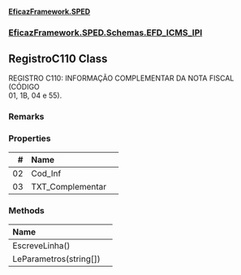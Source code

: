 #### [EficazFramework.SPED](EficazFrameworkSPED.md 'EficazFramework SPED')
### [EficazFramework.SPED.Schemas.EFD_ICMS_IPI](EficazFramework.SPED.Schemas.EFD_ICMS_IPI.md 'EficazFramework.SPED.Schemas.EFD_ICMS_IPI')

## RegistroC110 Class

REGISTRO C110: INFORMAÇÃO COMPLEMENTAR DA NOTA FISCAL (CÓDIGO  
01, 1B, 04 e 55).

### Remarks
### Properties

| # | Name | |
| ---: | :--- | :--- |
| 02 | Cod_Inf |  |
| 03 | TXT_Complementar |  |
### Methods

| Name | |
| :--- | :--- |
| EscreveLinha() |  |
| LeParametros(string[]) |  |
